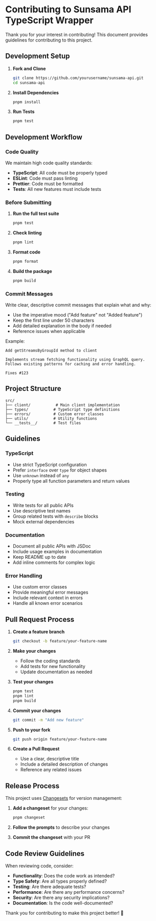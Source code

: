 # Contributing to Sunsama API TypeScript Wrapper

Thank you for your interest in contributing! This document provides guidelines for contributing to this project.

## Development Setup

1. **Fork and Clone**
   ```bash
   git clone https://github.com/yourusername/sunsama-api.git
   cd sunsama-api
   ```

2. **Install Dependencies**
   ```bash
   pnpm install
   ```

3. **Run Tests**
   ```bash
   pnpm test
   ```

## Development Workflow

### Code Quality

We maintain high code quality standards:

- **TypeScript**: All code must be properly typed
- **ESLint**: Code must pass linting
- **Prettier**: Code must be formatted
- **Tests**: All new features must include tests

### Before Submitting

1. **Run the full test suite**
   ```bash
   pnpm test
   ```

2. **Check linting**
   ```bash
   pnpm lint
   ```

3. **Format code**
   ```bash
   pnpm format
   ```

4. **Build the package**
   ```bash
   pnpm build
   ```

### Commit Messages

Write clear, descriptive commit messages that explain what and why:

- Use the imperative mood ("Add feature" not "Added feature")
- Keep the first line under 50 characters
- Add detailed explanation in the body if needed
- Reference issues when applicable

Example:
```
Add getStreamsByGroupId method to client

Implements stream fetching functionality using GraphQL query.
Follows existing patterns for caching and error handling.

Fixes #123
```

## Project Structure

```
src/
├── client/           # Main client implementation
├── types/           # TypeScript type definitions
├── errors/          # Custom error classes
├── utils/           # Utility functions
└── __tests__/       # Test files
```

## Guidelines

### TypeScript

- Use strict TypeScript configuration
- Prefer `interface` over `type` for object shapes
- Use `unknown` instead of `any`
- Properly type all function parameters and return values

### Testing

- Write tests for all public APIs
- Use descriptive test names
- Group related tests with `describe` blocks
- Mock external dependencies

### Documentation

- Document all public APIs with JSDoc
- Include usage examples in documentation
- Keep README up to date
- Add inline comments for complex logic

### Error Handling

- Use custom error classes
- Provide meaningful error messages
- Include relevant context in errors
- Handle all known error scenarios

## Pull Request Process

1. **Create a feature branch**
   ```bash
   git checkout -b feature/your-feature-name
   ```

2. **Make your changes**
   - Follow the coding standards
   - Add tests for new functionality
   - Update documentation as needed

3. **Test your changes**
   ```bash
   pnpm test
   pnpm lint
   pnpm build
   ```

4. **Commit your changes**
   ```bash
   git commit -m "Add new feature"
   ```

5. **Push to your fork**
   ```bash
   git push origin feature/your-feature-name
   ```

6. **Create a Pull Request**
   - Use a clear, descriptive title
   - Include a detailed description of changes
   - Reference any related issues

## Release Process

This project uses [Changesets](https://github.com/changesets/changesets) for version management:

1. **Add a changeset** for your changes:
   ```bash
   pnpm changeset
   ```

2. **Follow the prompts** to describe your changes

3. **Commit the changeset** with your PR

## Code Review Guidelines

When reviewing code, consider:

- **Functionality**: Does the code work as intended?
- **Type Safety**: Are all types properly defined?
- **Testing**: Are there adequate tests?
- **Performance**: Are there any performance concerns?
- **Security**: Are there any security implications?
- **Documentation**: Is the code well-documented?

Thank you for contributing to make this project better! 🎉
